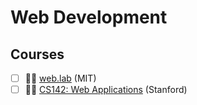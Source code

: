 # Web Development

## Courses

- [ ] 🧑‍🏫 [web.lab](https://weblab.mit.edu/schedule/) (MIT)
- [ ] 🧑‍🏫 [CS142: Web Applications](https://web.stanford.edu/class/cs142/index.html) (Stanford)
